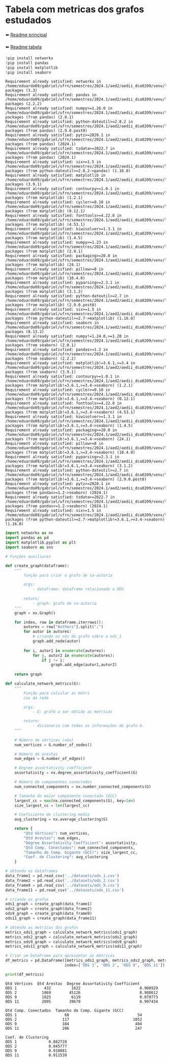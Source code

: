 # Tabela com metricas dos grafos estudados

⬅️ [Readme principal](../u2t1.md)

⬅️ [Readme tabela](./tabela.md)

```python
!pip install networkx
!pip install pandas
!pip install matplotlib
!pip install seaborn
```

    Requirement already satisfied: networkx in /home/eduardo09/gabriel/ufrn/semestres/2024.1/aed2/aedii_dca0209/venv/lib/python3.12/site-packages (3.3)
    Requirement already satisfied: pandas in /home/eduardo09/gabriel/ufrn/semestres/2024.1/aed2/aedii_dca0209/venv/lib/python3.12/site-packages (2.2.2)
    Requirement already satisfied: numpy>=1.26.0 in /home/eduardo09/gabriel/ufrn/semestres/2024.1/aed2/aedii_dca0209/venv/lib/python3.12/site-packages (from pandas) (2.0.1)
    Requirement already satisfied: python-dateutil>=2.8.2 in /home/eduardo09/gabriel/ufrn/semestres/2024.1/aed2/aedii_dca0209/venv/lib/python3.12/site-packages (from pandas) (2.9.0.post0)
    Requirement already satisfied: pytz>=2020.1 in /home/eduardo09/gabriel/ufrn/semestres/2024.1/aed2/aedii_dca0209/venv/lib/python3.12/site-packages (from pandas) (2024.1)
    Requirement already satisfied: tzdata>=2022.7 in /home/eduardo09/gabriel/ufrn/semestres/2024.1/aed2/aedii_dca0209/venv/lib/python3.12/site-packages (from pandas) (2024.1)
    Requirement already satisfied: six>=1.5 in /home/eduardo09/gabriel/ufrn/semestres/2024.1/aed2/aedii_dca0209/venv/lib/python3.12/site-packages (from python-dateutil>=2.8.2->pandas) (1.16.0)
    Requirement already satisfied: matplotlib in /home/eduardo09/gabriel/ufrn/semestres/2024.1/aed2/aedii_dca0209/venv/lib/python3.12/site-packages (3.9.1)
    Requirement already satisfied: contourpy>=1.0.1 in /home/eduardo09/gabriel/ufrn/semestres/2024.1/aed2/aedii_dca0209/venv/lib/python3.12/site-packages (from matplotlib) (1.2.1)
    Requirement already satisfied: cycler>=0.10 in /home/eduardo09/gabriel/ufrn/semestres/2024.1/aed2/aedii_dca0209/venv/lib/python3.12/site-packages (from matplotlib) (0.12.1)
    Requirement already satisfied: fonttools>=4.22.0 in /home/eduardo09/gabriel/ufrn/semestres/2024.1/aed2/aedii_dca0209/venv/lib/python3.12/site-packages (from matplotlib) (4.53.1)
    Requirement already satisfied: kiwisolver>=1.3.1 in /home/eduardo09/gabriel/ufrn/semestres/2024.1/aed2/aedii_dca0209/venv/lib/python3.12/site-packages (from matplotlib) (1.4.5)
    Requirement already satisfied: numpy>=1.23 in /home/eduardo09/gabriel/ufrn/semestres/2024.1/aed2/aedii_dca0209/venv/lib/python3.12/site-packages (from matplotlib) (2.0.1)
    Requirement already satisfied: packaging>=20.0 in /home/eduardo09/gabriel/ufrn/semestres/2024.1/aed2/aedii_dca0209/venv/lib/python3.12/site-packages (from matplotlib) (24.1)
    Requirement already satisfied: pillow>=8 in /home/eduardo09/gabriel/ufrn/semestres/2024.1/aed2/aedii_dca0209/venv/lib/python3.12/site-packages (from matplotlib) (10.4.0)
    Requirement already satisfied: pyparsing>=2.3.1 in /home/eduardo09/gabriel/ufrn/semestres/2024.1/aed2/aedii_dca0209/venv/lib/python3.12/site-packages (from matplotlib) (3.1.2)
    Requirement already satisfied: python-dateutil>=2.7 in /home/eduardo09/gabriel/ufrn/semestres/2024.1/aed2/aedii_dca0209/venv/lib/python3.12/site-packages (from matplotlib) (2.9.0.post0)
    Requirement already satisfied: six>=1.5 in /home/eduardo09/gabriel/ufrn/semestres/2024.1/aed2/aedii_dca0209/venv/lib/python3.12/site-packages (from python-dateutil>=2.7->matplotlib) (1.16.0)
    Requirement already satisfied: seaborn in /home/eduardo09/gabriel/ufrn/semestres/2024.1/aed2/aedii_dca0209/venv/lib/python3.12/site-packages (0.13.2)
    Requirement already satisfied: numpy!=1.24.0,>=1.20 in /home/eduardo09/gabriel/ufrn/semestres/2024.1/aed2/aedii_dca0209/venv/lib/python3.12/site-packages (from seaborn) (2.0.1)
    Requirement already satisfied: pandas>=1.2 in /home/eduardo09/gabriel/ufrn/semestres/2024.1/aed2/aedii_dca0209/venv/lib/python3.12/site-packages (from seaborn) (2.2.2)
    Requirement already satisfied: matplotlib!=3.6.1,>=3.4 in /home/eduardo09/gabriel/ufrn/semestres/2024.1/aed2/aedii_dca0209/venv/lib/python3.12/site-packages (from seaborn) (3.9.1)
    Requirement already satisfied: contourpy>=1.0.1 in /home/eduardo09/gabriel/ufrn/semestres/2024.1/aed2/aedii_dca0209/venv/lib/python3.12/site-packages (from matplotlib!=3.6.1,>=3.4->seaborn) (1.2.1)
    Requirement already satisfied: cycler>=0.10 in /home/eduardo09/gabriel/ufrn/semestres/2024.1/aed2/aedii_dca0209/venv/lib/python3.12/site-packages (from matplotlib!=3.6.1,>=3.4->seaborn) (0.12.1)
    Requirement already satisfied: fonttools>=4.22.0 in /home/eduardo09/gabriel/ufrn/semestres/2024.1/aed2/aedii_dca0209/venv/lib/python3.12/site-packages (from matplotlib!=3.6.1,>=3.4->seaborn) (4.53.1)
    Requirement already satisfied: kiwisolver>=1.3.1 in /home/eduardo09/gabriel/ufrn/semestres/2024.1/aed2/aedii_dca0209/venv/lib/python3.12/site-packages (from matplotlib!=3.6.1,>=3.4->seaborn) (1.4.5)
    Requirement already satisfied: packaging>=20.0 in /home/eduardo09/gabriel/ufrn/semestres/2024.1/aed2/aedii_dca0209/venv/lib/python3.12/site-packages (from matplotlib!=3.6.1,>=3.4->seaborn) (24.1)
    Requirement already satisfied: pillow>=8 in /home/eduardo09/gabriel/ufrn/semestres/2024.1/aed2/aedii_dca0209/venv/lib/python3.12/site-packages (from matplotlib!=3.6.1,>=3.4->seaborn) (10.4.0)
    Requirement already satisfied: pyparsing>=2.3.1 in /home/eduardo09/gabriel/ufrn/semestres/2024.1/aed2/aedii_dca0209/venv/lib/python3.12/site-packages (from matplotlib!=3.6.1,>=3.4->seaborn) (3.1.2)
    Requirement already satisfied: python-dateutil>=2.7 in /home/eduardo09/gabriel/ufrn/semestres/2024.1/aed2/aedii_dca0209/venv/lib/python3.12/site-packages (from matplotlib!=3.6.1,>=3.4->seaborn) (2.9.0.post0)
    Requirement already satisfied: pytz>=2020.1 in /home/eduardo09/gabriel/ufrn/semestres/2024.1/aed2/aedii_dca0209/venv/lib/python3.12/site-packages (from pandas>=1.2->seaborn) (2024.1)
    Requirement already satisfied: tzdata>=2022.7 in /home/eduardo09/gabriel/ufrn/semestres/2024.1/aed2/aedii_dca0209/venv/lib/python3.12/site-packages (from pandas>=1.2->seaborn) (2024.1)
    Requirement already satisfied: six>=1.5 in /home/eduardo09/gabriel/ufrn/semestres/2024.1/aed2/aedii_dca0209/venv/lib/python3.12/site-packages (from python-dateutil>=2.7->matplotlib!=3.6.1,>=3.4->seaborn) (1.16.0)

```python
import networkx as nx
import pandas as pd
import matplotlib.pyplot as plt
import seaborn as sns
```

```python
# Funções auxiliares

def create_graph(dataframe):
    """
        função para criar o grafo de co-autoria

        args:
            - dataframe: dataframe relacionado a ODS
          
        return:
            - graph: grafo de co-autoria
    """
    graph = nx.Graph()

    for index, row in dataframe.iterrows():
        autores = row["Authors"].split(";")
        for autor in autores:
            # criando os nós do grafo sobre a ods_1
            graph.add_node(autor)
  
        for i, autor1 in enumerate(autores):
            for j, autor2 in enumerate(autores):
                if j != i:
                    graph.add_edge(autor1,autor2)
      
    return graph

def calculate_network_metrics(G):
    """
        Função para calcular as métri
        cas da rede

        args: 
            - G: grafo a ser obtido as metricas

        return: 
            - dicionario com todas as informações do grafo G.
    """
  
    # Número de vértices (nós)
    num_vertices = G.number_of_nodes()

    # Número de arestas
    num_edges = G.number_of_edges()

    # Degree assortativity coefficient
    assortativity = nx.degree_assortativity_coefficient(G)

    # Número de componentes conectados
    num_connected_components = nx.number_connected_components(G)

    # Tamanho do maior componente conectado (GCC)
    largest_cc = max(nx.connected_components(G), key=len)
    size_largest_cc = len(largest_cc)

    # Coeficiente de clustering médio
    avg_clustering = nx.average_clustering(G)

    return {
        "Qtd Vértices": num_vertices,
        "Qtd Arestas": num_edges,
        "Degree Assortativity Coefficient": assortativity,
        "Qtd Comp. Conectados": num_connected_components,
        "Tamanho do Comp. Gigante (GCC)": size_largest_cc,
        "Coef. de Clustering": avg_clustering
    }


```

```python
# obtendo os dataframes
data_frame1 = pd.read_csv('../datasets/ods_1.csv')
data_frame2 = pd.read_csv('../datasets/ods_2.csv')
data_frame9 = pd.read_csv('../datasets/ods_9.csv')
data_frame11 = pd.read_csv('../datasets/ods_11.csv')

# criando os grafos
ods1_graph = create_graph(data_frame1)
ods2_graph = create_graph(data_frame2)
ods9_graph = create_graph(data_frame9)
ods11_graph = create_graph(data_frame11)

# obtendo as metricas dos grafos
metrics_ods1_graph = calculate_network_metrics(ods1_graph)
metrics_ods2_graph = calculate_network_metrics(ods2_graph)
metrics_ods9_graph = calculate_network_metrics(ods9_graph)
metrics_ods11_graph = calculate_network_metrics(ods11_graph)
```

```python
# Criar um DataFrame para apresentar as métricas
df_metrics = pd.DataFrame([metrics_ods1_graph, metrics_ods2_graph, metrics_ods9_graph, metrics_ods11_graph],
                          index=['ODS 1', 'ODS 2', 'ODS 9', 'ODS 11'])

print(df_metrics)
```

    Qtd Vértices  Qtd Arestas  Degree Assortativity Coefficient
    ODS 1            432         1622                          0.900929
    ODS 2           1869        45126                          0.988612
    ODS 9           1825         6119                          0.079773
    ODS 11          2095        39679                          0.997434

    Qtd Comp. Conectados  Tamanho do Comp. Gigante (GCC)
    ODS 1                     60                              54
    ODS 2                    117                            1052
    ODS 9                    184                             404
    ODS 11                   206                             247

    Coef. de Clustering
    ODS 1              0.882728
    ODS 2              0.945777
    ODS 9              0.910081
    ODS 11             0.911539
